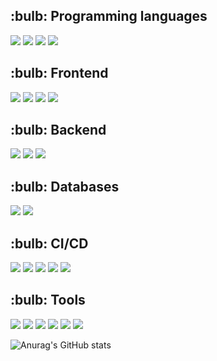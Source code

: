 
<h2>:bulb: Programming languages</h2>
<img src="https://img.shields.io/badge/JavaScript-F7DF1EF?style=for-the-badge&logo=JavaScript&logoColor=white"/>
<img src="https://img.shields.io/badge/Java-007396?style=for-the-badge&logo=OpenJDK&logoColor=white"/>
<img src="https://img.shields.io/badge/Kotlin-7F52FF?style=for-the-badge&logo=Kotlin&logoColor=white"/>
<img src="https://img.shields.io/badge/TypeScript-3178C6?style=for-the-badge-square&logo=TypeScript&logoColor=white"/>
<h2>:bulb: Frontend</h2>
<img src="https://img.shields.io/badge/jQuery-0769AD?style=for-the-badge-square&logo=jQuery&logoColor=white"/>
<img src="https://img.shields.io/badge/Vue.js-4FC08D?style=for-the-badge-square&logo=Vue.js&logoColor=white"/>
<img src="https://img.shields.io/badge/Vuetify-1867C0?style=for-the-badge-square&logo=Vuetify&logoColor=white"/>
<img src="https://img.shields.io/badge/ESLint-4B32C3?style=for-the-badge-square&logo=ESLint&logoColor=white"/>

<h2>:bulb: Backend</h2>
<img src="https://img.shields.io/badge/Spring Boot-6DB33F?style=for-the-badge-square&logo=Spring Boot&logoColor=white"/>
<img src="https://img.shields.io/badge/Apache Tomcat-F8DC75?style=for-the-badge-square&logo=Apache Tomcat&logoColor=black"/>
<img src="https://img.shields.io/badge/node.js-339933?style=for-the-badge&logo=Node.js&logoColor=white">
<h2>:bulb: Databases</h2>
<img src="https://img.shields.io/badge/MSSQL-CC2927?style=for-the-badge-square&logo=Microsoft SQL Server&logoColor=white"/>
<img src="https://img.shields.io/badge/MariaDB-003545?style=for-the-badge-square&logo=MariaDB&logoColor=white"/>
<h2>:bulb: CI/CD</h2>
<img src="https://img.shields.io/badge/git-F05032?style=for-the-badge&logo=git&logoColor=white">
<img src="https://img.shields.io/badge/github-181717?style=for-the-badge&logo=github&logoColor=white">
<img src="https://img.shields.io/badge/Jenkins-D24939?style=for-the-badge&logo=Jenkins&logoColor=white">
<img src="https://img.shields.io/badge/Docker-2496ED?style=for-the-badge&logo=Docker&logoColor=white">
<img src="https://img.shields.io/badge/RabbitMQ-FF6600?style=for-the-badge&logo=RabbitMQ&logoColor=white">
<h2>:bulb: Tools</h2>
<img src="https://img.shields.io/badge/Gradle-02303A?style=for-the-badge&logo=Gradle&logoColor=white"/>
<img src="https://img.shields.io/badge/IntelliJ IDEA-000000?style=for-the-badge&logo=IntelliJ IDEA&logoColor=white"/>
<img src="https://img.shields.io/badge/Eclipse IDE-2C2255?style=for-the-badge&logo=Eclipse IDE&logoColor=white"/>
<img src="https://img.shields.io/badge/Visual Studio-5C2D91?style=for-the-badge&logo=Visual Studio&logoColor=white"/>
<img src="https://img.shields.io/badge/Visual Studio Code-007ACC?style=for-the-badge&logo=Visual Studio Code&logoColor=white"/>
<a href="https://sotae.notion.site/67ea48a9c8394dd1ad2a4f6374ec097d" target="_blank"><img src="https://img.shields.io/badge/Notion-000000?style=for-the-badge&logo=Notion&logoColor=white"/></a>

![Anurag's GitHub stats](https://github-readme-stats.vercel.app/api?username=sohyuntae&show_icons=true&theme=radical)

